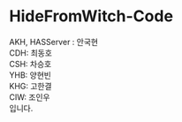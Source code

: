 # HideFromWitch-Code
AKH, HASServer : 안국현 <br>
CDH: 최동호<br>
CSH: 차승호<br>
YHB: 양현빈<br>
KHG: 고한결<br>
CIW: 조인우<br>
입니다.